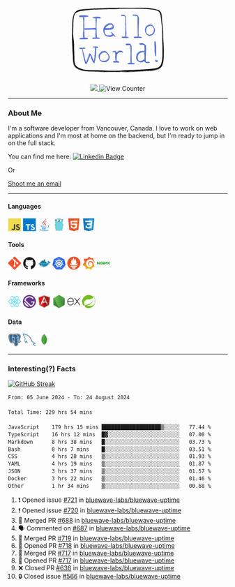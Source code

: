 <div align="center">
    <img src="./img/hello_world.webp" height="200px" width="">
    <div>
        <a href="https://www.linkedin.com/in/ajhollid">
            <img src="https://img.shields.io/badge/LinkedIn-blue"/>
        </a>
        <img src="https://komarev.com/ghpvc/?username=ajhollid&color=yellow" alt="View Counter">
    </div>
</div>

---

### About Me

I'm a software developer from Vancouver, Canada. I love to work on web applications and I'm most at home on the backend, but I'm ready to jump in on the full stack.

You can find me here: [![Linkedin Badge](https://img.shields.io/badge/-ajhollid-blue?style=flat&logo=Linkedin&logoColor=white)](https://www.linkedin.com/in/ajhollid)

Or

[Shoot me an email](mailto:ajhollid@gmail.com)

---

#### Languages

<div>
    <img src="./img/devicons/javascript-original.svg" width=30 height=30 alt="JavaScript">
    <img src="/img/devicons/typescript-original.svg" width=30 height=30 alt="TypeScript">
    <img src="./img/devicons/java-original.svg" width=30 height=30 alt="Java">
    <img src="./img/devicons/go-original.svg" width=30 height=30 alt="Golang">
    <img src="./img/devicons/html5-original.svg" width=30 height=30 alt="HTML 5">
    <img src="./img/devicons/css3-original.svg" width=30 height=30 alt="CSS 3">
</div>

#### Tools

<div>
    <img src="./img/devicons/git-original.svg" width=30 height=30 alt="Git">
    <img src="./img/devicons/github-original.svg" width=30 height=30 alt="Github">
    <img src="./img/devicons/docker-original.svg" width=30 
    height=30 alt="Docker">
    <img src="./img/devicons/kubernetes-original.svg" width=30 height=30 alt="K8">
    <img src="./img/devicons/prometheus-original.svg" width=30 height=30 alt="Prometheus">
    <img src="./img/devicons/grafana-original.svg" width=30 height=30 alt="Grafana">
    <img src="./img/devicons/nginx-original.svg" width=30 height=30 alt="Nginx">
</div>

#### Frameworks

<div>
    <img src="./img/devicons/react-original.svg" width=30 height=30 alt="React">
    <img src="./img/devicons/gatsby-original.svg" width=30 height=30 alt="Gatsby">
    <img src="./img/devicons/angularjs-original.svg" width=30 height=30 alt="AngularJS">
    <img src="./img/devicons/nodejs-original.svg" width=30 height=30 alt="NodeJS">
    <img src="./img/devicons/express-original.svg" width=30 height=30 alt="Express">
    <img src="./img/devicons/spring-original.svg" width=30 height=30 alt="Spring">
</div>

#### Data

<div>
    <img src="./img/devicons/postgresql-original.svg" width=30 height=30 alt="Postgresql">
    <img src="./img/devicons/mysql-original.svg" width=30 height=30 alt="Mysql">
    <img src="./img/devicons/mongodb-original.svg" width=30 height=30 alt="MongoDB">
</div>

---

### Interesting(?) Facts

[![GitHub Streak](http://github-readme-streak-stats.herokuapp.com?user=ajhollid)](https://git.io/streak-stats)

 <!--START_SECTION:waka-->

```txt
From: 05 June 2024 - To: 24 August 2024

Total Time: 229 hrs 54 mins

JavaScript    179 hrs 15 mins ███████████████████▒░░░░░   77.44 %
TypeScript    16 hrs 12 mins  █▓░░░░░░░░░░░░░░░░░░░░░░░   07.00 %
Markdown      8 hrs 38 mins   █░░░░░░░░░░░░░░░░░░░░░░░░   03.73 %
Bash          8 hrs 7 mins    █░░░░░░░░░░░░░░░░░░░░░░░░   03.51 %
CSS           4 hrs 28 mins   ▒░░░░░░░░░░░░░░░░░░░░░░░░   01.93 %
YAML          4 hrs 19 mins   ▒░░░░░░░░░░░░░░░░░░░░░░░░   01.87 %
JSON          3 hrs 37 mins   ▒░░░░░░░░░░░░░░░░░░░░░░░░   01.57 %
Docker        3 hrs 22 mins   ▒░░░░░░░░░░░░░░░░░░░░░░░░   01.46 %
Other         1 hr 34 mins    ▒░░░░░░░░░░░░░░░░░░░░░░░░   00.68 %
```

<!--END_SECTION:waka-->


<!--START_SECTION:activity-->
1. ❗ Opened issue [#721](https://github.com/bluewave-labs/bluewave-uptime/issues/721) in [bluewave-labs/bluewave-uptime](https://github.com/bluewave-labs/bluewave-uptime)
2. ❗ Opened issue [#720](https://github.com/bluewave-labs/bluewave-uptime/issues/720) in [bluewave-labs/bluewave-uptime](https://github.com/bluewave-labs/bluewave-uptime)
3. 🎉 Merged PR [#688](https://github.com/bluewave-labs/bluewave-uptime/pull/688) in [bluewave-labs/bluewave-uptime](https://github.com/bluewave-labs/bluewave-uptime)
4. 🗣 Commented on [#687](https://github.com/bluewave-labs/bluewave-uptime/pull/687#issuecomment-2308661457) in [bluewave-labs/bluewave-uptime](https://github.com/bluewave-labs/bluewave-uptime)
5. 🎉 Merged PR [#719](https://github.com/bluewave-labs/bluewave-uptime/pull/719) in [bluewave-labs/bluewave-uptime](https://github.com/bluewave-labs/bluewave-uptime)
6. 💪 Opened PR [#718](https://github.com/bluewave-labs/bluewave-uptime/pull/718) in [bluewave-labs/bluewave-uptime](https://github.com/bluewave-labs/bluewave-uptime)
7. 🎉 Merged PR [#717](https://github.com/bluewave-labs/bluewave-uptime/pull/717) in [bluewave-labs/bluewave-uptime](https://github.com/bluewave-labs/bluewave-uptime)
8. 💪 Opened PR [#717](https://github.com/bluewave-labs/bluewave-uptime/pull/717) in [bluewave-labs/bluewave-uptime](https://github.com/bluewave-labs/bluewave-uptime)
9. ❌ Closed PR [#636](https://github.com/bluewave-labs/bluewave-uptime/pull/636) in [bluewave-labs/bluewave-uptime](https://github.com/bluewave-labs/bluewave-uptime)
10. 🔒 Closed issue [#566](https://github.com/bluewave-labs/bluewave-uptime/issues/566) in [bluewave-labs/bluewave-uptime](https://github.com/bluewave-labs/bluewave-uptime)
<!--END_SECTION:activity-->
